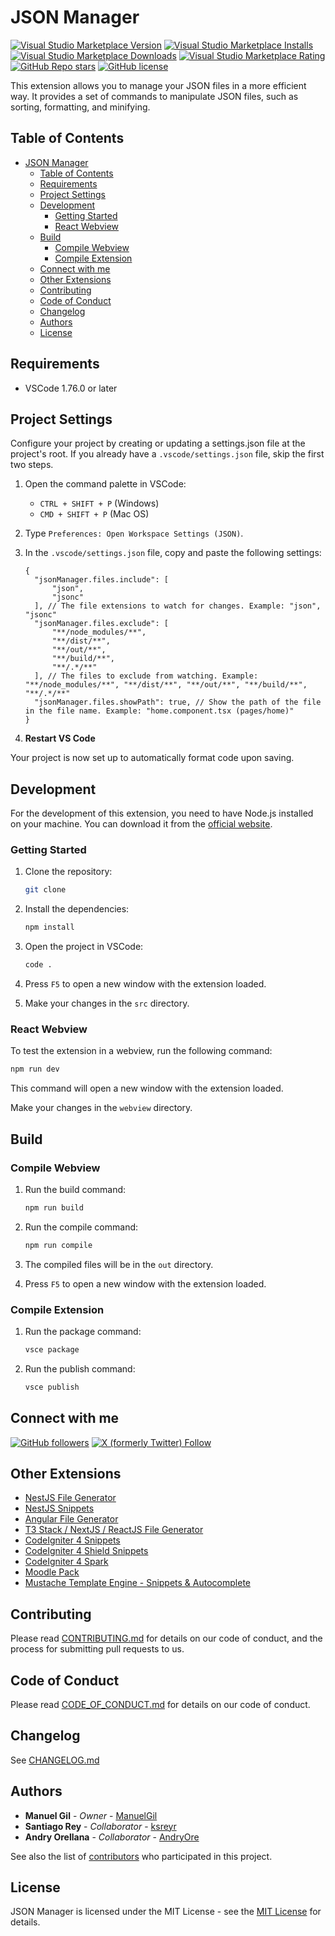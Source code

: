 # JSON Manager

[![Visual Studio Marketplace Version](https://img.shields.io/visual-studio-marketplace/v/imgildev.vscode-json-manager?style=for-the-badge&label=VS%20Marketplace&logo=visual-studio-code)](https://marketplace.visualstudio.com/items?itemName=imgildev.vscode-json-manager)
[![Visual Studio Marketplace Installs](https://img.shields.io/visual-studio-marketplace/i/imgildev.vscode-json-manager?style=for-the-badge&logo=visual-studio-code)](https://marketplace.visualstudio.com/items?itemName=imgildev.vscode-json-manager)
[![Visual Studio Marketplace Downloads](https://img.shields.io/visual-studio-marketplace/d/imgildev.vscode-json-manager?style=for-the-badge&logo=visual-studio-code)](https://marketplace.visualstudio.com/items?itemName=imgildev.vscode-json-manager)
[![Visual Studio Marketplace Rating](https://img.shields.io/visual-studio-marketplace/r/imgildev.vscode-json-manager?style=for-the-badge&logo=visual-studio-code)](https://marketplace.visualstudio.com/items?itemName=imgildev.vscode-json-manager&ssr=false#review-details)
[![GitHub Repo stars](https://img.shields.io/github/stars/ManuelGil/vscode-json-manager?style=for-the-badge&logo=github)](https://github.com/ManuelGil/vscode-json-manager)
[![GitHub license](https://img.shields.io/github/license/ManuelGil/vscode-json-manager?style=for-the-badge&logo=github)](https://github.com/ManuelGil/vscode-json-manager/blob/main/LICENSE)

This extension allows you to manage your JSON files in a more efficient way. It provides a set of commands to manipulate JSON files, such as sorting, formatting, and minifying.

## Table of Contents

- [JSON Manager](#json-manager)
  - [Table of Contents](#table-of-contents)
  - [Requirements](#requirements)
  - [Project Settings](#project-settings)
  - [Development](#development)
    - [Getting Started](#getting-started)
    - [React Webview](#react-webview)
  - [Build](#build)
    - [Compile Webview](#compile-webview)
    - [Compile Extension](#compile-extension)
  - [Connect with me](#connect-with-me)
  - [Other Extensions](#other-extensions)
  - [Contributing](#contributing)
  - [Code of Conduct](#code-of-conduct)
  - [Changelog](#changelog)
  - [Authors](#authors)
  - [License](#license)

## Requirements

- VSCode 1.76.0 or later

## Project Settings

Configure your project by creating or updating a settings.json file at the project's root. If you already have a `.vscode/settings.json` file, skip the first two steps.

1. Open the command palette in VSCode:

   - `CTRL + SHIFT + P` (Windows)
   - `CMD + SHIFT + P` (Mac OS)

2. Type `Preferences: Open Workspace Settings (JSON)`.

3. In the `.vscode/settings.json` file, copy and paste the following settings:

   ```jsonc
   {
     "jsonManager.files.include": [
         "json",
         "jsonc"
     ], // The file extensions to watch for changes. Example: "json", "jsonc"
     "jsonManager.files.exclude": [
         "**/node_modules/**",
         "**/dist/**",
         "**/out/**",
         "**/build/**",
         "**/.*/**"
     ], // The files to exclude from watching. Example: "**/node_modules/**", "**/dist/**", "**/out/**", "**/build/**", "**/.*/**"
     "jsonManager.files.showPath": true, // Show the path of the file in the file name. Example: "home.component.tsx (pages/home)"
   }
   ```

4. **Restart VS Code**

Your project is now set up to automatically format code upon saving.

## Development

For the development of this extension, you need to have Node.js installed on your machine. You can download it from the [official website](https://nodejs.org/).

### Getting Started

1. Clone the repository:

   ```bash
   git clone
   ```

2. Install the dependencies:

   ```bash
   npm install
   ```

3. Open the project in VSCode:

   ```bash
   code .
   ```

4. Press `F5` to open a new window with the extension loaded.
5. Make your changes in the `src` directory.

### React Webview

To test the extension in a webview, run the following command:

   ```bash
   npm run dev
   ```

This command will open a new window with the extension loaded.

Make your changes in the `webview` directory.

## Build

### Compile Webview

1. Run the build command:

   ```bash
   npm run build
   ```

2. Run the compile command:

   ```bash
   npm run compile
   ```

3. The compiled files will be in the `out` directory.
4. Press `F5` to open a new window with the extension loaded.

### Compile Extension

1. Run the package command:

   ```bash
   vsce package
   ```

2. Run the publish command:

   ```bash
   vsce publish
   ```

## Connect with me

[![GitHub followers](https://img.shields.io/github/followers/ManuelGil?style=for-the-badge&logo=github)](https://github.com/ManuelGil)
[![X (formerly Twitter) Follow](https://img.shields.io/twitter/follow/imgildev?style=for-the-badge&logo=x)](https://twitter.com/imgildev)

## Other Extensions

- [NestJS File Generator](https://marketplace.visualstudio.com/items?itemName=imgildev.vscode-nestjs-generator)
- [NestJS Snippets](https://marketplace.visualstudio.com/items?itemName=imgildev.vscode-nestjs-snippets-extension)
- [Angular File Generator](https://marketplace.visualstudio.com/items?itemName=imgildev.vscode-angular-generator)
- [T3 Stack / NextJS / ReactJS File Generator](https://marketplace.visualstudio.com/items?itemName=imgildev.vscode-nextjs-generator)
- [CodeIgniter 4 Snippets](https://marketplace.visualstudio.com/items?itemName=imgildev.vscode-codeigniter4-snippets)
- [CodeIgniter 4 Shield Snippets](https://marketplace.visualstudio.com/items?itemName=imgildev.vscode-codeigniter4-shield-snippets)
- [CodeIgniter 4 Spark](https://marketplace.visualstudio.com/items?itemName=imgildev.vscode-codeigniter4-spark)
- [Moodle Pack](https://marketplace.visualstudio.com/items?itemName=imgildev.vscode-moodle-snippets)
- [Mustache Template Engine - Snippets & Autocomplete](https://marketplace.visualstudio.com/items?itemName=imgildev.vscode-mustache-snippets)

## Contributing

Please read [CONTRIBUTING.md](./CONTRIBUTING.md) for details on our code of conduct, and the process for submitting pull requests to us.

## Code of Conduct

Please read [CODE_OF_CONDUCT.md](./CODE_OF_CONDUCT.md) for details on our code of conduct.

## Changelog

See [CHANGELOG.md](./CHANGELOG.md)

## Authors

- **Manuel Gil** - _Owner_ - [ManuelGil](https://github.com/ManuelGil)
- **Santiago Rey** - _Collaborator_ - [ksreyr](https://github.com/ksreyr)
- **Andry Orellana** - _Collaborator_ - [AndryOre](https://github.com/AndryOre)

See also the list of [contributors](https://github.com/ManuelGil/vscode-json-manager/contributors) who participated in this project.

## License

JSON Manager is licensed under the MIT License - see the [MIT License](https://opensource.org/licenses/MIT) for details.
